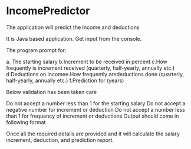 # IncomePredictor
The application will predict the Income and deductions

It is Java based application. Get input from the console.

The program prompt for:

a. The starting salary
b.Increment to be received in percent
c.How frequently is increment received (quarterly, half-yearly, annually etc.)
d.Deductions on incomee.How frequently aredeductions done (quarterly, half-yearly, annually etc.)
f.Prediction for (years)

Below validation has been taken care

Do not accept a number less than 1 for the starting salary
Do not accept a negative number for increment or deduction
Do not accept a number less than 1 for frequency of increment or deductions
Output should come in following format


Once all the required details are provided and it will calculate the salary increment, deduction, and prediction report.

